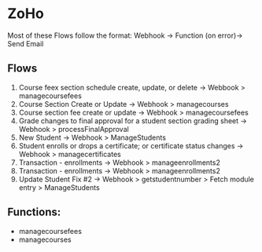 # ZoHo
Most of these Flows follow the format:
Webhook -> Function (on error)-> Send Email 


## Flows
1) Course feex section schedule create, update, or delete
  -> Webbook > managecoursefees
2) Course Section Create or Update
  -> Webhook > managecourses
3) Course section fee create or update
  -> Webhook > managecoursefees
5) Grade changes to final approval for a student section grading sheet
  -> Webhook > processFinalApproval
6) New Student
  -> Webhook > ManageStudents
7) Student enrolls or drops a certificate; or certificate status changes
  -> Webhook > managecertificates
8) Transaction - enrollments
  -> Webhook > manageenrollments2
9) Transaction - enrollments
  -> Webhook > manageenrollments2
10) Update Student Fix #2
  -> Webhook > getstudentnumber > Fetch module entry > ManageStudents



## Functions:
- managecoursefees
- managecourses
